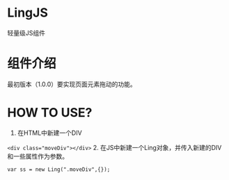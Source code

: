 # LingJS
轻量级JS组件

# 组件介绍
最初版本（1.0.0）要实现页面元素拖动的功能。

# HOW TO USE?
1. 在HTML中新建一个DIV

  `<div class="moveDiv"></div>`
2. 在JS中新建一个Ling对象，并传入新建的DIV和一些属性作为参数。

  `var ss = new Ling(".moveDiv",{});`
